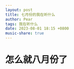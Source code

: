 ```yaml
---
layout: post
title: 七月份的我在听什么
author: Pear
tags: 我在听什么
date: 2023-08-01 18:15 +0800
music-share: true
---
```


# 怎么就八月份了
<script>
var vault_url = "https://blog-1300514373.cos.ap-guangzhou.myqcloud.com/Music_Share/2023/07/";
var music_list = [{music_title:"START",music_author:"Depapepe",file_hash:"5ed5caf9084b620a5a77ba312a0652482f10ee430c1054bb5ffccd51eac3484c",howl: null},{music_title:"写不完的温柔",music_author:"G.E.M. 邓紫棋",file_hash:"34f9ab685360ea814e0e8c486377ba3db9f0581341d2613ae1ee2cda98e9c691",howl: null},{music_title:"Forgive Me Friend",music_author:"Smith & Thell",file_hash:"71ebfb86d919343800d3bd8fd67e87553f7d3fc7c99bc39405fada98e3fa32f0",howl: null},{music_title:"城里的月光",music_author:"Tank",file_hash:"b7441d4f13519b034fda362704ab466a79a26ee59867411ec1e5bc2e6bd0f684",howl: null},{music_title:"Memories",music_author:"Youngso Kim",file_hash:"b0a8159d4758e42959fc6fe003e4aebe154f070d882c3537f6f1b4a96c5e8d73",howl: null},{music_title:"被动",music_author:"伍佰 & China Blue",file_hash:"38c584e556e4326c2326842a781be0126ff37444139682bdb76bc3336e31ae05",howl: null},{music_title:"我也可以是流浪诗人",music_author:"好妹妹",file_hash:"2b88144b0c06ba89821eb0d4a420b910ad81cf63d16be89bbe303d6f130d8a66",howl: null},{music_title:"看月亮爬上来",music_author:"张杰",file_hash:"27c6daf676198d09ddf3262edbec4cdc41b51797d52eb1b6c67de5aa52b9d713",howl: null},{music_title:"高飞",music_author:"张杰",file_hash:"6f9662996aa4d4631a25bb17d0125f24e244d324d565efffc156790cd5e92639",howl: null},{music_title:"没有理想的人不伤心",music_author:"新裤子",file_hash:"5cf46f70edc35b9a848adab617259c14f573d017ab5c215b1ec57f676fc3be42",howl: null},{music_title:"曼彻斯特 (Manchester)",music_author:"沈以诚",file_hash:"6b9f1e87c761ea181569594bfefac044c8f7062654098c20e715f6955722a95f",howl: null},{music_title:"世界之大",music_author:"迟里乌布",file_hash:"6dd02bb83f3d0bf7a15db2428be7a6814db8a76e5d331a37c3db7201c05db8e2",howl: null},{music_title:"你的爱情",music_author:"逃跑计划",file_hash:"8b579fb98a6c5c76a488072a4e8b92a07d7f1c75bbccc5feb59fdd30ad439d01",howl: null},{music_title:"你喜欢海却不喜欢山",music_author:"鹿先森乐队",file_hash:"702b554616affae24a14a8ebf7caa30eb0b2f07c0398e8533b283342b95eea9f",howl: null},]
</script>